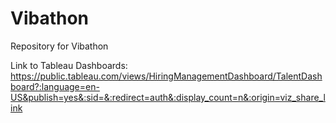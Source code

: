 # Vibathon
Repository for Vibathon 

Link to Tableau Dashboards: https://public.tableau.com/views/HiringManagementDashboard/TalentDashboard?:language=en-US&publish=yes&:sid=&:redirect=auth&:display_count=n&:origin=viz_share_link
